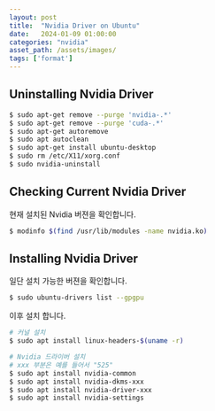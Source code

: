 ```yaml
---
layout: post
title:  "Nvidia Driver on Ubuntu"
date:   2024-01-09 01:00:00
categories: "nvidia"
asset_path: /assets/images/
tags: ['format']
---
```


## Uninstalling Nvidia Driver

```bash
$ sudo apt-get remove --purge 'nvidia-.*'
$ sudo apt-get remove --purge 'cuda-.*'
$ sudo apt-get autoremove
$ sudo apt autoclean
$ sudo apt-get install ubuntu-desktop
$ sudo rm /etc/X11/xorg.conf
$ sudo nvidia-uninstall
```

## Checking Current Nvidia Driver

현재 설치된 Nvidia 버젼을 확인합니다.

```bash
$ modinfo $(find /usr/lib/modules -name nvidia.ko)
```

## Installing Nvidia Driver 

일단 설치 가능한 버젼을 확인합니다. 
```bash
$ sudo ubuntu-drivers list --gpgpu
```

이후 설치 합니다. 

```bash
# 커널 설치
$ sudo apt install linux-headers-$(uname -r)

# Nvidia 드라이버 설치
# xxx 부분은 예를 들어서 "525"
$ sudo apt install nvidia-common
$ sudo apt install nvidia-dkms-xxx
$ sudo apt install nvidia-driver-xxx
$ sudo apt install nvidia-settings
```
